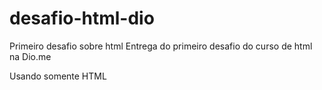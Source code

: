 # desafio-html-dio
Primeiro desafio sobre html
Entrega do primeiro desafio do curso de html na Dio.me

Usando somente HTML
